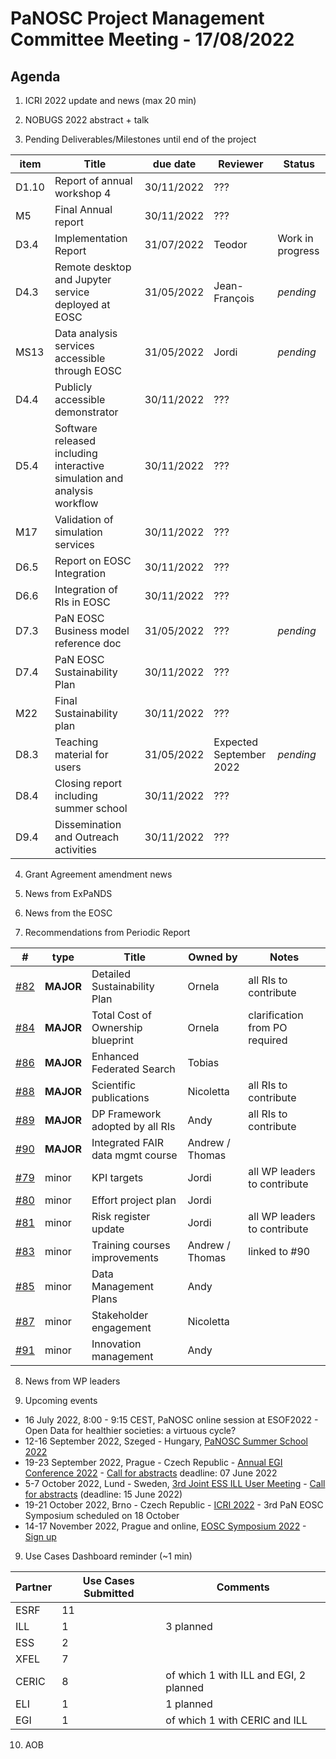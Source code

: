 PaNOSC Project Management Committee Meeting - 17/08/2022
=========================================================

Agenda
------	

1. ICRI 2022 update and news (max 20 min)

2. NOBUGS 2022 abstract + talk 

3. Pending Deliverables/Milestones until end of the project

| item |    Title    | due date | Reviewer | Status |
| ---- | ----------- | -------- | -------- | -------|
| D1.10 | Report of annual workshop 4 | 30/11/2022 | ??? |  |
| M5   | Final Annual report  | 30/11/2022 | ??? |   |
| D3.4 | Implementation Report | 31/07/2022 | Teodor | Work in progress |
| D4.3 | Remote desktop and Jupyter service deployed at EOSC | 31/05/2022 | Jean-François | *pending* |
| MS13 | Data analysis services accessible through EOSC | 31/05/2022 | Jordi | *pending* |
| D4.4 | Publicly accessible demonstrator | 30/11/2022 |??? |   |
| D5.4 | Software released including interactive simulation and analysis workflow | 30/11/2022 | ??? |   |
| M17  | Validation of simulation services | 30/11/2022 | ??? |   |
| D6.5 | Report on EOSC Integration | 30/11/2022 | ??? |   |
| D6.6 | Integration of RIs in EOSC | 30/11/2022 | ??? |   |
| D7.3 | PaN EOSC Business model reference doc | 31/05/2022 | ???  |  *pending* |
| D7.4 | PaN EOSC Sustainability Plan | 30/11/2022 | ??? |   |
| M22  | Final Sustainability plan | 30/11/2022 | ??? |   |
| D8.3 | Teaching material for users | 31/05/2022 | Expected September 2022 | *pending* |
| D8.4 | Closing report including summer school | 30/11/2022 | ??? |   |
| D9.4 | Dissemination and Outreach activities | 30/11/2022 | ??? |   |

4. Grant Agreement amendment news

5. News from ExPaNDS

6. News from the EOSC

7. Recommendations from Periodic Report

|  #  | type | Title | Owned by | Notes |
| --- | ---- | ----- | -------- | ----- |
| [#82](https://github.com/panosc-eu/panosc/issues/82) | **MAJOR** | Detailed Sustainability Plan | Ornela | all RIs to contribute |
| [#84](https://github.com/panosc-eu/panosc/issues/84) | **MAJOR** | Total Cost of Ownership blueprint | Ornela | clarification from PO required |
| [#86](https://github.com/panosc-eu/panosc/issues/86) | **MAJOR** | Enhanced Federated Search | Tobias | |
| [#88](https://github.com/panosc-eu/panosc/issues/88) | **MAJOR** | Scientific publications | Nicoletta | all RIs to contribute |
| [#89](https://github.com/panosc-eu/panosc/issues/89) | **MAJOR** | DP Framework adopted by all RIs | Andy | all RIs to contribute |
| [#90](https://github.com/panosc-eu/panosc/issues/90) | **MAJOR** | Integrated FAIR data mgmt course | Andrew / Thomas |
| [#79](https://github.com/panosc-eu/panosc/issues/79) | minor | KPI targets | Jordi | all WP leaders to contribute |
| [#80](https://github.com/panosc-eu/panosc/issues/80) | minor | Effort project plan | Jordi |  |
| [#81](https://github.com/panosc-eu/panosc/issues/81) | minor | Risk register update | Jordi | all WP leaders to contribute |
| [#83](https://github.com/panosc-eu/panosc/issues/83) | minor | Training courses improvements | Andrew / Thomas | linked to #90 |
| [#85](https://github.com/panosc-eu/panosc/issues/85) | minor | Data Management Plans | Andy | | 
| [#87](https://github.com/panosc-eu/panosc/issues/87) | minor | Stakeholder engagement | Nicoletta | | 
| [#91](https://github.com/panosc-eu/panosc/issues/91) | minor | Innovation management | Andy | | 

8. News from WP leaders

9. Upcoming events

* 16 July 2022, 8:00 - 9:15 CEST, PaNOSC online session at ESOF2022 - Open Data for healthier societies: a virtuous cycle?
* 12-16 September 2022, Szeged - Hungary, [PaNOSC Summer School 2022](https://www.panosc.eu/events/panosc-summer-school-2022/)
* 19-23 September 2022, Prague - Czech Republic - [Annual EGI Conference 2022](https://indico.egi.eu/event/5882/overview) - [Call for abstracts](https://indico.egi.eu/event/5882/abstracts/) deadline: 07 June 2022
* 5-7 October 2022, Lund - Sweden, [3rd Joint ESS ILL User Meeting](https://indico.esss.lu.se/event/2809/) - [Call for abstracts](https://indico.esss.lu.se/event/2809/abstracts/) (deadline: 15 June 2022)
* 19-21 October 2022, Brno - Czech Republic - [ICRI 2022](https://www.icri2022.cz/) - 3rd PaN EOSC Symposium scheduled on 18 October
* 14-17 November 2022, Prague and online, [EOSC Symposium 2022](https://eosc-portal.eu/events/eosc-symposium-2022) - [Sign up](https://eosc.us6.list-manage.com/track/click?u=bd106f33ba5f588652c5ad1a4&id=e52c4307a6&e=13138fee77)

9. Use Cases Dashboard reminder (~1 min)

| Partner | Use Cases Submitted | Comments |
| ------- | ------------------- | -------- |
| ESRF  |  11  |  |
| ILL   |  1  | 3 planned  | of which 1 w CERIC and EGI)
| ESS   |  2  |   |
| XFEL  |  7  |   |
| CERIC |  8  | of which 1 with ILL and EGI, 2 planned |
| ELI   |  1  | 1 planned  |
| EGI   |  1  | of which 1 with CERIC and ILL | 

10. AOB
